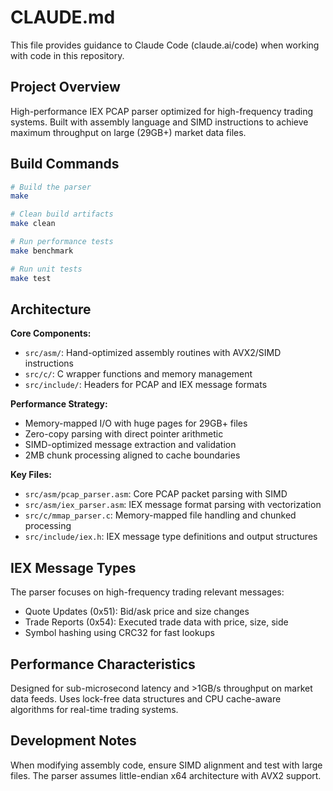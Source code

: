 # CLAUDE.md

This file provides guidance to Claude Code (claude.ai/code) when working with code in this repository.

## Project Overview

High-performance IEX PCAP parser optimized for high-frequency trading systems. Built with assembly language and SIMD instructions to achieve maximum throughput on large (29GB+) market data files.

## Build Commands

```bash
# Build the parser
make

# Clean build artifacts  
make clean

# Run performance tests
make benchmark

# Run unit tests
make test
```

## Architecture

**Core Components:**
- `src/asm/`: Hand-optimized assembly routines with AVX2/SIMD instructions
- `src/c/`: C wrapper functions and memory management 
- `src/include/`: Headers for PCAP and IEX message formats

**Performance Strategy:**
- Memory-mapped I/O with huge pages for 29GB+ files
- Zero-copy parsing with direct pointer arithmetic
- SIMD-optimized message extraction and validation
- 2MB chunk processing aligned to cache boundaries

**Key Files:**
- `src/asm/pcap_parser.asm`: Core PCAP packet parsing with SIMD
- `src/asm/iex_parser.asm`: IEX message format parsing with vectorization
- `src/c/mmap_parser.c`: Memory-mapped file handling and chunked processing
- `src/include/iex.h`: IEX message type definitions and output structures

## IEX Message Types

The parser focuses on high-frequency trading relevant messages:
- Quote Updates (0x51): Bid/ask price and size changes
- Trade Reports (0x54): Executed trade data with price, size, side
- Symbol hashing using CRC32 for fast lookups

## Performance Characteristics

Designed for sub-microsecond latency and >1GB/s throughput on market data feeds. Uses lock-free data structures and CPU cache-aware algorithms for real-time trading systems.

## Development Notes

When modifying assembly code, ensure SIMD alignment and test with large files. The parser assumes little-endian x64 architecture with AVX2 support.